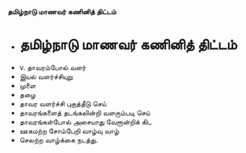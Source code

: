 **தமிழ்நாடு மாணவர் கணினித் திட்டம்**
- # தமிழ்நாடு மாணவர் கணினித் திட்டம்
- v. தாவரம்போல் வளர்
- இயல் வளர்ச்சியுறு
- முளை
- தழை
- தாவர வளர்ச்சி புகுத்தீடு செய்
- தாவரங்களைத் தடங்கலின்றி வளரும்படி செய்
- தாவரங்கள்போல் அசையாது வேரூன்றிக் கிட
- ஊகமற்ற சோம்பேறி வாழ்வு வாழ்
- செலற்ற வாழ்க்கை நடத்து.

